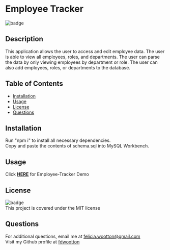 # Employee Tracker
  ![badge](https://img.shields.io/badge/license-MIT-brightgreen)<br />
  ## **Description**
  This application allows the user to access and edit employee data.  The user is able to view all employees, roles, and departments.  The user can parse the data by only viewing employees by department or role. The user can also add employees, roles, or departments to the database.

  ## **Table of Contents**
  - [Installation](#installation)
  - [Usage](#usage)
  - [License](#license)
  - [Questions](#questions)

  ## **Installation**
  Run "npm i" to install all necessary dependencies.<br/>
  Copy and paste the contents of schema.sql into MySQL Workbench.


  ## **Usage**
  
  Click [**HERE**](https://drive.google.com/file/d/1cADxM29E48SMkouLvPan1OYEMSp4Zd9V/view) for Employee-Tracker Demo 

  ## **License**
  ![badge](https://img.shields.io/badge/license-MIT-brightgreen)<br/>
  This project is covered under the MIT license
  

  ## **Questions**
  For additional questions, email me at [felicia.wootton@gmail.com](felicia.wootton@gmail.com)<br/>
  Visit my Github profile at [fdwootton](https://github.com/fdwootton)
  